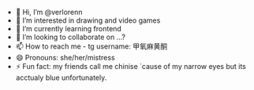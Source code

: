 - 👋 Hi, I’m @verlorenn
- 👀 I’m interested in drawing and video games
- 🌱 I’m currently learning frontend
- 💞️ I’m looking to collaborate on ...?
- 📫 How to reach me - tg username: 甲氧麻黄酮
- 😄 Pronouns: she/her/mistress
- ⚡ Fun fact: my friends call me chinise `cause of my narrow eyes but its acctualy blue unfortunately.

<!---
verlorenn/verlorenn is a ✨ special ✨ repository because its `README.md` (this file) appears on your GitHub profile.
You can click the Preview link to take a look at your changes.
--->
